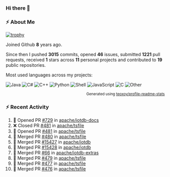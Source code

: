### Hi there 👋

### :zap: About Me

[![trophy](https://github-profile-trophy.vercel.app/?username=HTHou&theme=onedark)](https://github.com/ryo-ma/github-profile-trophy)
   
Joined Github **8** years ago.

Since then I pushed **3015** commits, opened **46** issues, submitted **1221** pull requests, received **1** stars across **11** personal projects and contributed to **19** public repositories.

Most used languages across my projects:

![Java](https://img.shields.io/static/v1?style=flat-square&label=%E2%A0%80&color=555&labelColor=%23b07219&message=Java%EF%B8%B189.3%25)
![C#](https://img.shields.io/static/v1?style=flat-square&label=%E2%A0%80&color=555&labelColor=%23178600&message=C%23%EF%B8%B13.9%25)
![C++](https://img.shields.io/static/v1?style=flat-square&label=%E2%A0%80&color=555&labelColor=%23f34b7d&message=C%2B%2B%EF%B8%B12.7%25)
![Python](https://img.shields.io/static/v1?style=flat-square&label=%E2%A0%80&color=555&labelColor=%233572A5&message=Python%EF%B8%B10.7%25)
![Shell](https://img.shields.io/static/v1?style=flat-square&label=%E2%A0%80&color=555&labelColor=%2389e051&message=Shell%EF%B8%B10.7%25)
![JavaScript](https://img.shields.io/static/v1?style=flat-square&label=%E2%A0%80&color=555&labelColor=%23f1e05a&message=JavaScript%EF%B8%B10.5%25)
![C](https://img.shields.io/static/v1?style=flat-square&label=%E2%A0%80&color=555&labelColor=%23555555&message=C%EF%B8%B10.4%25)
![Other](https://img.shields.io/static/v1?style=flat-square&label=%E2%A0%80&color=555&labelColor=%23ededed&message=Other%EF%B8%B11.4%25)

<p align="right"><sub>Generated using <a href="https://github.com/marketplace/actions/profile-readme-stats">teoxoy/profile-readme-stats</a></sub></p>


<!--![](https://github.com/HTHou/HTHou/blob/output/github-contribution-grid-snake.svg)-->

<!--![Haonan Hou's github stats](https://github-readme-stats.vercel.app/api?username=HTHou&count_private=true&show_icons=true&theme=onedark)-->

<!--![Haonan Hou's wakatime stats](https://github-readme-stats.vercel.app/api/wakatime?username=HTHou&layout=compact&theme=onedark)-->

<!--![Top Langs](https://github-readme-stats.vercel.app/api/top-langs/?username=HTHou&theme=onedark&layout=compact)-->

### :zap: Recent Activity
<!--START_SECTION:activity-->
1. 💪 Opened PR [#729](https://github.com/apache/iotdb-docs/pull/729) in [apache/iotdb-docs](https://github.com/apache/iotdb-docs)
2. ❌ Closed PR [#481](https://github.com/apache/tsfile/pull/481) in [apache/tsfile](https://github.com/apache/tsfile)
3. 💪 Opened PR [#481](https://github.com/apache/tsfile/pull/481) in [apache/tsfile](https://github.com/apache/tsfile)
4. 🎉 Merged PR [#480](https://github.com/apache/tsfile/pull/480) in [apache/tsfile](https://github.com/apache/tsfile)
5. 🎉 Merged PR [#15427](https://github.com/apache/iotdb/pull/15427) in [apache/iotdb](https://github.com/apache/iotdb)
6. 🎉 Merged PR [#15428](https://github.com/apache/iotdb/pull/15428) in [apache/iotdb](https://github.com/apache/iotdb)
7. 🎉 Merged PR [#66](https://github.com/apache/iotdb-extras/pull/66) in [apache/iotdb-extras](https://github.com/apache/iotdb-extras)
8. 🎉 Merged PR [#479](https://github.com/apache/tsfile/pull/479) in [apache/tsfile](https://github.com/apache/tsfile)
9. 🎉 Merged PR [#477](https://github.com/apache/tsfile/pull/477) in [apache/tsfile](https://github.com/apache/tsfile)
10. 🎉 Merged PR [#476](https://github.com/apache/tsfile/pull/476) in [apache/tsfile](https://github.com/apache/tsfile)
<!--END_SECTION:activity-->

<!--
**HTHou/HTHou** is a ✨ _special_ ✨ repository because its `README.md` (this file) appears on your GitHub profile.

Here are some ideas to get you started:

- 🔭 I’m currently working on ...
- 🌱 I’m currently learning ...
- 👯 I’m looking to collaborate on ...
- 🤔 I’m looking for help with ...
- 💬 Ask me about ...
- 📫 How to reach me: ...
- 😄 Pronouns: ...
- ⚡ Fun fact: ...
-->
